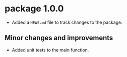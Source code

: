 # package 1.0.0

* Added a `NEWS.md` file to track changes to the package.

## Minor changes and improvements

* Added unit tests to the main function.
